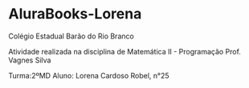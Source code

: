 # AluraBooks-Lorena
Colégio Estadual Barão do Rio Branco

Atividade realizada na disciplina de Matemática II - Programação
Prof. Vagnes Silva

Turma:2ºMD
Aluno: Lorena Cardoso Robel, n°25
